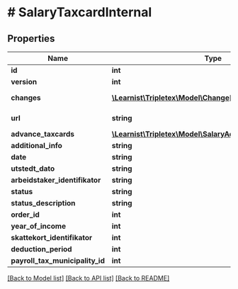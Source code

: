 # # SalaryTaxcardInternal

## Properties

Name | Type | Description | Notes
------------ | ------------- | ------------- | -------------
**id** | **int** |  | [optional]
**version** | **int** |  | [optional]
**changes** | [**\Learnist\Tripletex\Model\Change[]**](Change.md) |  | [optional] [readonly]
**url** | **string** |  | [optional] [readonly]
**advance_taxcards** | [**\Learnist\Tripletex\Model\SalaryAdvanceTaxcardInternal[]**](SalaryAdvanceTaxcardInternal.md) |  | [optional]
**additional_info** | **string** |  | [optional]
**date** | **string** |  | [optional]
**utstedt_dato** | **string** |  | [optional]
**arbeidstaker_identifikator** | **string** |  | [optional]
**status** | **string** |  | [optional]
**status_description** | **string** |  | [optional]
**order_id** | **int** |  | [optional]
**year_of_income** | **int** |  | [optional]
**skattekort_identifikator** | **int** |  | [optional]
**deduction_period** | **int** |  | [optional]
**payroll_tax_municipality_id** | **int** |  | [optional]

[[Back to Model list]](../../README.md#models) [[Back to API list]](../../README.md#endpoints) [[Back to README]](../../README.md)
